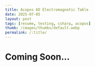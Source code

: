 ```yaml
---
title: Acopos 6D Electromagnetic Table
date: 2025-07-05
layout: post
tags: [resume, testing, csharp, acopos]
thumb: /images/thumbs/default.webp
permalink: /:title/
---
```


# Coming Soon...
